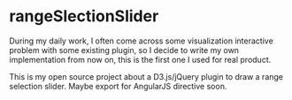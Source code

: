 rangeSlectionSlider
===================

During my daily work, I often come across some visualization interactive problem with some existing plugin, so I decide to write my own implementation from now on, this is the first one I used for real product.

This is my open source project about a D3.js/jQuery plugin to draw a range selection slider. Maybe export for AngularJS directive soon. 
